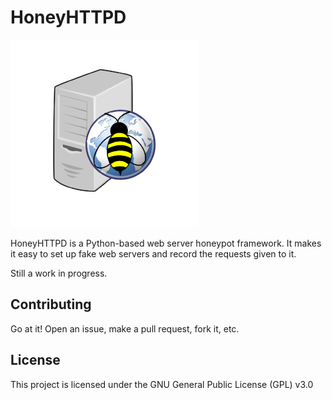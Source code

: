 # HoneyHTTPD

![HoneyHTTPD Logo](honeyhttpd.png)

HoneyHTTPD is a Python-based web server honeypot framework. It makes it easy to set up fake web servers and record the requests given to it.

Still a work in progress.

## Contributing

Go at it! Open an issue, make a pull request, fork it, etc.

## License

This project is licensed under the GNU General Public License (GPL) v3.0
